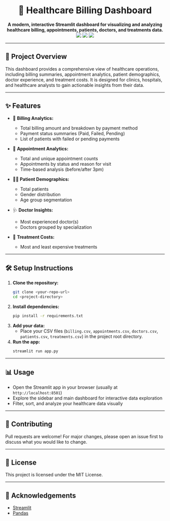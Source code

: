 <!-- PROJECT BANNER -->
<!-- <p align="center"> -->
  <!-- <img src="https://img.shields.io/badge/Streamlit-Healthcare%20Billing%20Dashboard-ff4b4b?style=for-the-badge&logo=streamlit&logoColor=white" alt="Healthcare Billing Dashboard"/> -->
<!-- </p> -->

<h1 align="center">🏥 Healthcare Billing Dashboard</h1>

<p align="center">
  <b>A modern, interactive Streamlit dashboard for visualizing and analyzing healthcare billing, appointments, patients, doctors, and treatments data.</b>
  <br/>
  <img src="https://img.shields.io/badge/Python-3.8+-blue?style=flat-square&logo=python&logoColor=white"/>
  <img src="https://img.shields.io/badge/Streamlit-%E2%9C%A8%20App-red?style=flat-square&logo=streamlit&logoColor=white"/>
  <img src="https://img.shields.io/badge/License-MIT-green?style=flat-square"/>
</p>

---

## 🚀 Project Overview
This dashboard provides a comprehensive view of healthcare operations, including billing summaries, appointment analytics, patient demographics, doctor experience, and treatment costs. It is designed for clinics, hospitals, and healthcare analysts to gain actionable insights from their data.

---

## ✨ Features
- 💸 **Billing Analytics:**
  - Total billing amount and breakdown by payment method
  - Payment status summaries (Paid, Failed, Pending)
  - List of patients with failed or pending payments

- 📅 **Appointment Analytics:**
  - Total and unique appointment counts
  - Appointments by status and reason for visit
  - Time-based analysis (before/after 3pm)

- 👨‍⚕️ **Patient Demographics:**
  - Total patients
  - Gender distribution
  - Age group segmentation

- 🩺 **Doctor Insights:**
  - Most experienced doctor(s)
  - Doctors grouped by specialization

- 💊 **Treatment Costs:**
  - Most and least expensive treatments

---

## 🛠️ Setup Instructions

1. **Clone the repository:**
   ```bash
   git clone <your-repo-url>
   cd <project-directory>
   ```
2. **Install dependencies:**
   ```bash
   pip install -r requirements.txt
   ```
3. **Add your data:**
   - Place your CSV files (`billing.csv`, `appointments.csv`, `doctors.csv`, `patients.csv`, `treatments.csv`) in the project root directory.
4. **Run the app:**
   ```bash
   streamlit run app.py
   ```

---

## 📊 Usage
- Open the Streamlit app in your browser (usually at `http://localhost:8501`)
- Explore the sidebar and main dashboard for interactive data exploration
- Filter, sort, and analyze your healthcare data visually

---

## 🤝 Contributing
Pull requests are welcome! For major changes, please open an issue first to discuss what you would like to change.

---

## 📄 License
This project is licensed under the MIT License.

---

## 🙏 Acknowledgements
- [Streamlit](https://streamlit.io/)
- [Pandas](https://pandas.pydata.org/)
